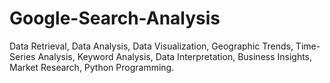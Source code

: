 # Google-Search-Analysis
Data Retrieval, Data Analysis, Data Visualization, Geographic Trends, Time-Series Analysis, Keyword Analysis, Data Interpretation, Business Insights, Market Research, Python Programming.
